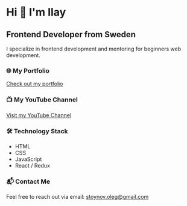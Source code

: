 # Hi 👋 I'm Ilay

## Frontend Developer from Sweden

I specialize in frontend development and mentoring for beginners web development.

### 🌐 My Portfolio
[Check out my portfolio](https://i-frontend.su/)

### 📺 My YouTube Channel
[Visit my YouTube Channel](https://www.youtube.com/channel/UCStPiUDdMG-aJPziQyqVZVg)

### 🛠️ Technology Stack
- HTML
- CSS
- JavaScript
- React / Redux

### 📬 Contact Me
Feel free to reach out via email: [stoynov.oleg@gmail.com](mailto:stoynov.oleg@gmail.com)




<!--
**mrfrunze/mrfrunze** is a ✨ _special_ ✨ repository because its `README.md` (this file) appears on your GitHub profile.

Here are some ideas to get you started:

- 🔭 I’m currently working on ...
- 🌱 I’m currently learning ...
- 👯 I’m looking to collaborate on ...
- 🤔 I’m looking for help with ...
- 💬 Ask me about ...
- 📫 How to reach me: ...
- 😄 Pronouns: ...
- ⚡ Fun fact: ...
-->
